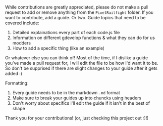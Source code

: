 While contributions are greatly appreciated, please do not make a pull request to add or remove anything from the `PixelRailfight` folder.
If you want to contribute, add a guide. Or two. Guide topics that need to be covered include:

1. Detailed explainations every part of each code.js file
2. Information on different gdevelop functions & what they can do for us modders
3. How to add a specific thing (like an example)

Or whatever else you can think of! Most of the time, if I dislike a guide you've made a pull request for, I will edit the file to be how I'd want it to be. 
So don't be supprised if there are slight changes to your guide after it gets added :)

Formatting:
1. Every guide needs to be in the markdown `.md` format
2. Make sure to break your guides up into chuncks using headers
3. Don't worry about specifics I'll edit the guide if it isn't in the best of shape

Thank you for your contributions! (or, just checking this project out :)!)
